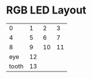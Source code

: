 # RGB LED Layout

|     |     |     |     |
| --- | --- | --- | --- |
|  0 |  1 |  2 |  3 |
|  4 |  5 |  6 |  7 |
|  8 |  9 | 10 | 11 |
| eye | 12 |
| tooth | 13 |
